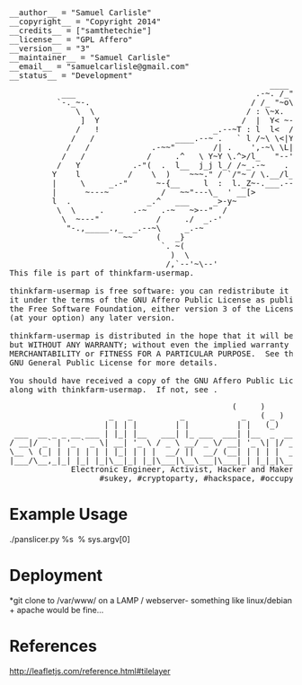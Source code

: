 <pre>
__author__ = "Samuel Carlisle"
__copyright__ = "Copyright 2014"
__credits__ = ["samthetechie"]
__license__ = "GPL Affero"
__version__ = "3"
__maintainer__ = "Samuel Carlisle"
__email__ = "samuelcarlisle@gmail.com"
__status__ = "Development"
                                                       ____
           ___                                      .-~. /_"-._        _______________________________
          `-._~-.                                  / /_ "~o\  :Y      / I made thinkfarm-map so that  \
              \  \                                / : \~x.  ` ')      |  farmers could have fun with  |
               ]  Y                              /  |  Y< ~-.__j      |   map mashups of the space    |
              /   !                        _.--~T : l  l<  /.-~      <      I hope you like it :)     |
             /   /                 ____.--~ .   ` l /~\ \<|Y          \__________________samthetechie_/
            /   /             .-~~"        /| .    ',-~\ \L|
           /   /             /     .^   \ Y~Y \.^>/l_   "--'
          /   Y           .-"(  .  l__  j_j l_/ /~_.-~    .
         Y    l          /    \  )    ~~~." / `/"~ / \.__/l_
         |     \     _.-"      ~-{__     l  :  l._Z~-.___.--~
         |      ~---~           /   ~~"---\_  ' __[>
         l  .                _.^   ___     _>-y~
          \  \     .      .-~   .-~   ~>--"  /
           \  ~---"            /     ./  _.-'
            "-.,_____.,_  _.--~\     _.-~
                        ~~     (   _}  
                                `. ~(
                                  )  \
                                 /,`--'~\--'
This file is part of thinkfarm-usermap.

thinkfarm-usermap is free software: you can redistribute it and/or modify
it under the terms of the GNU Affero Public License as published by
the Free Software Foundation, either version 3 of the License, or
(at your option) any later version.

thinkfarm-usermap is distributed in the hope that it will be useful,
but WITHOUT ANY WARRANTY; without even the implied warranty of
MERCHANTABILITY or FITNESS FOR A PARTICULAR PURPOSE.  See the
GNU General Public License for more details.

You should have received a copy of the GNU Affero Public License
along with thinkfarm-usermap.  If not, see <http://www.gnu.org/licenses/>.
</pre>

<pre>                                               (     )                         
                     _   _          _            _   ( _ )                          
                    | | | |        | |          | |   (_)                          
 ___  __ _ _ __ ___ | |_| |__   ___| |_ ___  ___| |__  _  ___  
/ __|/ _` | '_ ` _ \| __| '_ \ / _ \ __/ _ \/ __| '_ \| |/ _ \
\__ \ (_| | | | | | | |_| | | |  __/ ||  __/ (__| | | | |  __/
|___/\__,_|_| |_| |_|\__|_| |_|\___|\__\___|\___|_| |_|_|\___
             Electronic Engineer, Activist, Hacker and Maker.
                   #sukey, #cryptoparty, #hackspace, #occupy.
</pre>


Example Usage
=============

./panslicer.py %s <image> % sys.argv[0]

Deployment
==========
*git clone to /var/www/ on a LAMP / webserver- something like linux/debian + apache would be fine...

References
==========
http://leafletjs.com/reference.html#tilelayer
